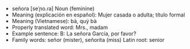 - señora	[seˈɲo.ɾa]	Noun (feminine)
- Meaning (explicación en español): Mujer casada o adulta; título formal
- Meaning (Vietnamese): bà, quý bà
- Properly translated word: Mrs., madam
- Example sentence: B: La señora García, por favor?
- Family words: señor (mister), señorita (miss)	Latin root: senior